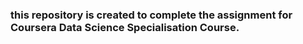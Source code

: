 ### this repository is created to complete the assignment for Coursera Data Science Specialisation Course.
